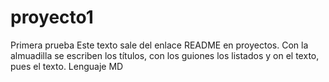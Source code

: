 # proyecto1
Primera prueba
Este texto sale del enlace README en proyectos.
Con la almuadilla se escriben los títulos, con los guiones los listados y on el texto, pues el texto. Lenguaje MD
